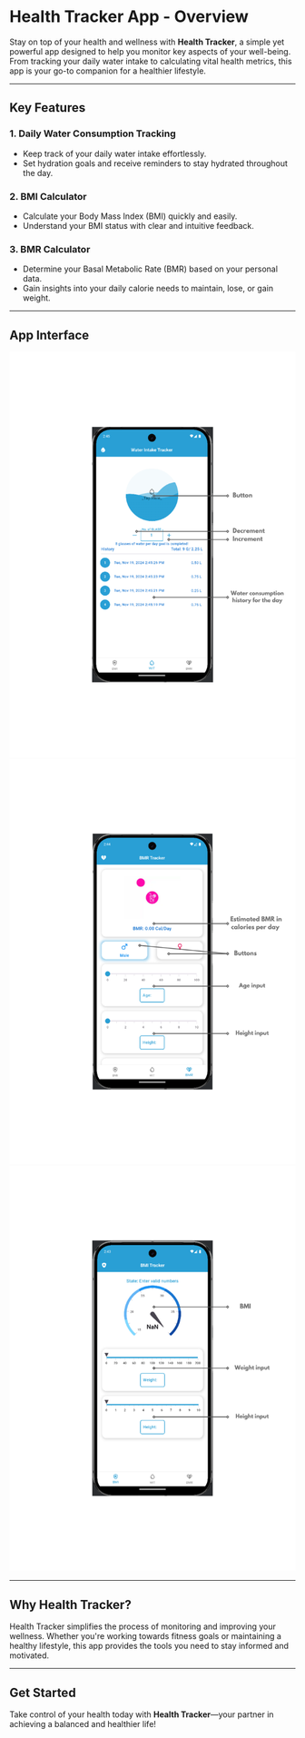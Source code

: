 # Health Tracker App - Overview  

Stay on top of your health and wellness with **Health Tracker**, a simple yet powerful app designed to help you monitor key aspects of your well-being. From tracking your daily water intake to calculating vital health metrics, this app is your go-to companion for a healthier lifestyle.  

---

## Key Features  

### 1. **Daily Water Consumption Tracking**  
- Keep track of your daily water intake effortlessly.  
- Set hydration goals and receive reminders to stay hydrated throughout the day.  

### 2. **BMI Calculator**  
- Calculate your Body Mass Index (BMI) quickly and easily.  
- Understand your BMI status with clear and intuitive feedback.  

### 3. **BMR Calculator**  
- Determine your Basal Metabolic Rate (BMR) based on your personal data.  
- Gain insights into your daily calorie needs to maintain, lose, or gain weight.  

---

## App Interface  

![Water Consumption Tracking](https://github.com/m-mhe/health_tracker/blob/main/app_overview_pictures/1.png)  
![BMI Calculation](https://github.com/m-mhe/health_tracker/blob/main/app_overview_pictures/2.png)  
![BMR Calculation](https://github.com/m-mhe/health_tracker/blob/main/app_overview_pictures/3.png)  

---

## Why Health Tracker?  

Health Tracker simplifies the process of monitoring and improving your wellness. Whether you're working towards fitness goals or maintaining a healthy lifestyle, this app provides the tools you need to stay informed and motivated.  

---

## Get Started  

Take control of your health today with **Health Tracker**—your partner in achieving a balanced and healthier life!  
